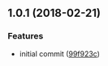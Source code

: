 <a name="1.0.1"></a>
## 1.0.1 (2018-02-21)


### Features

* initial commit ([99f923c](https://github.com/adonisjs/adonis-msgpack-encoder/commit/99f923c))



